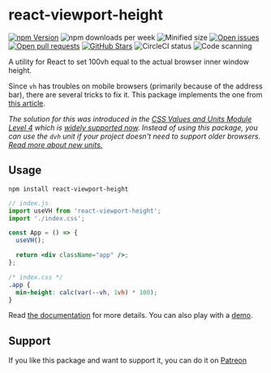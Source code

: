 # react-viewport-height

[![npm Version](https://img.shields.io/npm/v/react-viewport-height.svg)](https://www.npmjs.com/package/react-viewport-height)
![npm downloads per week](https://img.shields.io/npm/dw/react-viewport-height)
![Minified size](https://img.shields.io/bundlephobia/min/react-viewport-height)
[![Open issues](https://img.shields.io/github/issues-raw/dimazuien/react-viewport-height)](https://github.com/dimazuien/react-viewport-height/issues)
[![Open pull requests](https://img.shields.io/github/issues-pr-raw/dimazuien/react-viewport-height)](https://github.com/dimazuien/react-viewport-height/pulls)
[![GitHub Stars](https://img.shields.io/github/stars/dimazuien/react-viewport-height)](https://github.com/dimazuien/react-viewport-height/stargazers)
![CircleCI status](https://img.shields.io/circleci/build/github/dimazuien/react-viewport-height/main?label=circleci)
![Code scanning](https://img.shields.io/github/workflow/status/dimazuien/react-viewport-height/CodeQL?label=code%20scanning)

A utility for React to set 100vh equal to the actual browser inner window height.

Since `vh` has troubles on mobile browsers (primarily because of the address bar), there are several tricks to fix it. This package implements the one from [this article](https://css-tricks.com/the-trick-to-viewport-units-on-mobile/).

_The solution for this was introduced in the [CSS Values and Units Module Level 4](https://www.w3.org/TR/css-values-4) which is [widely supported now](https://caniuse.com/viewport-unit-variants). Instead of using this package, you can use the `dvh` unit if your project doesn't need to support older browsers. [Read more about new units.](https://web.dev/viewport-units/)_

## Usage

```shell
npm install react-viewport-height
```

```jsx
// index.js
import useVH from 'react-viewport-height';
import './index.css';

const App = () => {
  useVH();

  return <div className="app" />;
};
```

```css
/* index.css */
.app {
  min-height: calc(var(--vh, 1vh) * 100);
}
```

Read [the documentation](https://github.com/dimazuien/react-viewport-height/blob/main/docs/index.md) for more details. You can also play with a [demo](https://codesandbox.io/s/react-viewport-height-90o4j).

## Support

If you like this package and want to support it, you can do it on [Patreon](https://www.patreon.com/dimazuien)
